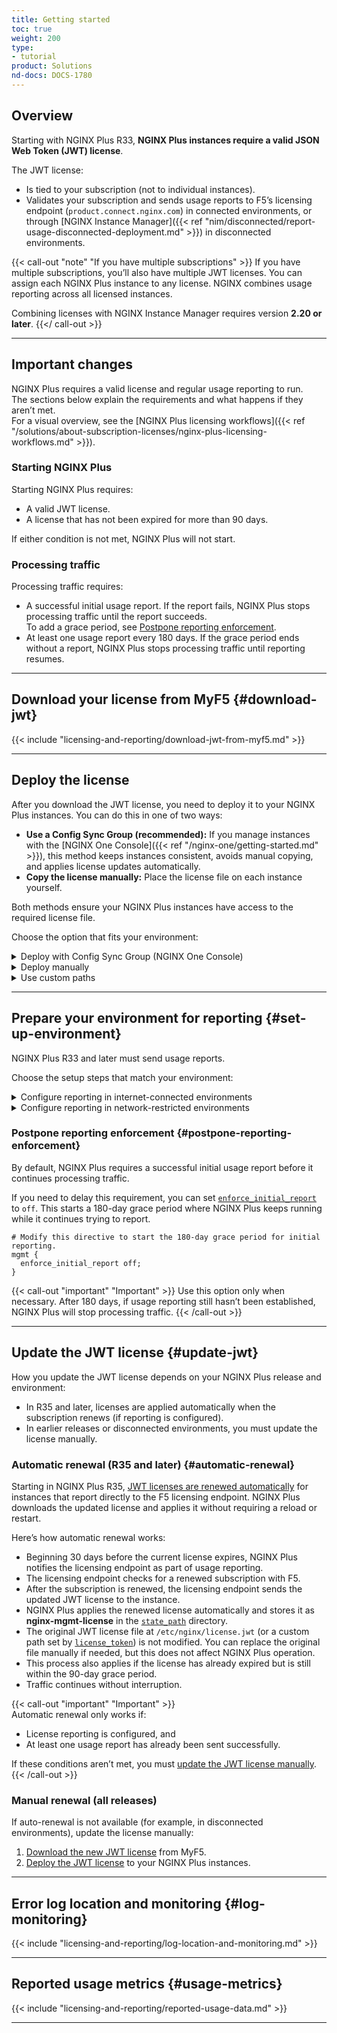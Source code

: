 ```yaml
---
title: Getting started
toc: true
weight: 200
type:
- tutorial
product: Solutions
nd-docs: DOCS-1780
---
```


## Overview

Starting with NGINX Plus R33, **NGINX Plus instances require a valid JSON Web Token (JWT) license**.  

The JWT license:

- Is tied to your subscription (not to individual instances).  
- Validates your subscription and sends usage reports to F5’s licensing endpoint (`product.connect.nginx.com`) in connected environments, or through [NGINX Instance Manager]({{< ref "nim/disconnected/report-usage-disconnected-deployment.md" >}}) in disconnected environments.  

{{< call-out "note" "If you have multiple subscriptions" >}}
If you have multiple subscriptions, you’ll also have multiple JWT licenses. You can assign each NGINX Plus instance to any license. NGINX combines usage reporting across all licensed instances.  

Combining licenses with NGINX Instance Manager requires version **2.20 or later**.
{{</ call-out >}}  

---

## Important changes

NGINX Plus requires a valid license and regular usage reporting to run.  
The sections below explain the requirements and what happens if they aren’t met.  
For a visual overview, see the [NGINX Plus licensing workflows]({{< ref "/solutions/about-subscription-licenses/nginx-plus-licensing-workflows.md" >}}).  

### Starting NGINX Plus

Starting NGINX Plus requires:  

- A valid JWT license.  
- A license that has not been expired for more than 90 days.  

If either condition is not met, NGINX Plus will not start.  

### Processing traffic

Processing traffic requires:  

- A successful initial usage report. If the report fails, NGINX Plus stops processing traffic until the report succeeds.  
  To add a grace period, see [Postpone reporting enforcement](#postpone-reporting-enforcement).  
- At least one usage report every 180 days. If the grace period ends without a report, NGINX Plus stops processing traffic until reporting resumes.   

---

## Download your license from MyF5 {#download-jwt}

{{< include "licensing-and-reporting/download-jwt-from-myf5.md" >}}

---

## Deploy the license

After you download the JWT license, you need to deploy it to your NGINX Plus instances. You can do this in one of two ways:

- **Use a Config Sync Group (recommended):** If you manage instances with the [NGINX One Console]({{< ref "/nginx-one/getting-started.md" >}}), this method keeps instances consistent, avoids manual copying, and applies license updates automatically.  
- **Copy the license manually:** Place the license file on each instance yourself.  

Both methods ensure your NGINX Plus instances have access to the required license file.  

Choose the option that fits your environment:

<details>
<summary>Deploy with Config Sync Group (NGINX One Console)</summary>

### Deploy with a Config Sync Group

<br>

If you use the [NGINX One Console]({{< ref "/nginx-one/getting-started.md" >}}), the easiest way to deploy your JWT license is with a [Config Sync Group]({{< ref "/nginx-one/nginx-configs/config-sync-groups/manage-config-sync-groups.md" >}}). A Config Sync Group lets you:

- Avoid manual file copying  
- Keep all instances consistent  
- Automatically apply the license to new instances  

To deploy the JWT license with a Config Sync Group:

{{< include "/licensing-and-reporting/deploy-jwt-with-csgs.md" >}}

After setup, the license syncs to all NGINX Plus instances in the group.

<br>

{{< include "/licensing-and-reporting/about-renewals-callout.md" >}}

<br>

{{< call-out "note" "If you’re using NGINX Instance Manager" "" >}}
If you use NGINX Instance Manager instead of the NGINX One Console, the equivalent feature is an *instance group*. You can manage your JWT license the same way by adding or updating the file in the instance group. For details, see [Manage instance groups]({{< ref "/nim/nginx-instances/manage-instance-groups.md" >}}).
{{< /call-out >}}

</details>

<details>
<summary>Deploy manually</summary>

### Deploy manually

<br>

You can copy the JWT license file directly to each NGINX Plus instance.

{{< include "/licensing-and-reporting/apply-jwt.md" >}}

<br>

{{< include "/licensing-and-reporting/about-renewals-callout.md" >}}

</details>

<details>
<summary>Use custom paths</summary>

### Custom paths {#custom-paths}

<br>

{{< include "licensing-and-reporting/custom-paths-jwt.md" >}}

</details>

---

## Prepare your environment for reporting {#set-up-environment}

NGINX Plus R33 and later must send usage reports.  

Choose the setup steps that match your environment:

<details>
<summary>Configure reporting in internet-connected environments</summary>

### Internet-connected environments {#internet-connected}

<br>

In connected environments, NGINX Plus sends usage reports directly to the F5 licensing endpoint. 

<br>

Allow the necessary outbound traffic so reports can reach F5.

1. Allow NGINX Plus instances to connect to the F5 licensing endpoint (`product.connect.nginx.com`) over HTTPS (TCP `443`). Make sure the following IP addresses are allowed:

   - `3.135.72.139`  
   - `3.133.232.50`  
   - `52.14.85.249`  

1. *(R34 and later)* If your company restricts outbound traffic, configure NGINX Plus instances to connect through an outbound proxy. Update the [`proxy`](https://nginx.org/en/docs/ngx_mgmt_module.html#proxy) directive in the [`mgmt`](https://nginx.org/en/docs/ngx_mgmt_module.html) block of (`/etc/nginx/nginx.conf`) to point to your proxy server:

   ```nginx
   mgmt {
       proxy          PROXY_ADDR:PORT; # can be http or https
       proxy_username USER;            # optional
       proxy_password PASS;            # optional
   }
   ```

</details>

<details>
<summary>Configure reporting in network-restricted environments</summary>

### Network-restricted environments {#network-restricted}

<br>

In environments without internet access, NGINX Plus sends usage reports to NGINX Instance Manager. NGINX Instance Manager collects the reports and later forwards them to F5. For details on forwarding usage reports from NGINX Instance Manager to F5, see [Submit usage reports to F5 from NGINX Instance Manager](#submit-usage-reports-from-nim).

<br>

To configure NGINX Plus to send usage reports to NGINX Instance Manager:

{{< include "/licensing-and-reporting/configure-nginx-plus-report-to-nim.md" >}}

</details>

### Postpone reporting enforcement {#postpone-reporting-enforcement}

By default, NGINX Plus requires a successful initial usage report before it continues processing traffic.  

If you need to delay this requirement, you can set [`enforce_initial_report`](https://nginx.org/en/docs/ngx_mgmt_module.html#enforce_initial_report) to `off`. This starts a 180-day grace period where NGINX Plus keeps running while it continues trying to report.

```nginx
# Modify this directive to start the 180-day grace period for initial reporting.
mgmt {
  enforce_initial_report off;
}
```

{{< call-out "important" "Important" >}}
Use this option only when necessary. After 180 days, if usage reporting still hasn’t been established,
NGINX Plus will stop processing traffic.
{{< /call-out >}}

---

## Update the JWT license {#update-jwt}

How you update the JWT license depends on your NGINX Plus release and environment:

- In R35 and later, licenses are applied automatically when the subscription renews (if reporting is configured).  
- In earlier releases or disconnected environments, you must update the license manually.  

### Automatic renewal (R35 and later) {#automatic-renewal}

Starting in NGINX Plus R35, [JWT licenses are renewed automatically](#automatic-renewal) for instances that report directly to the F5 licensing endpoint. NGINX Plus downloads the updated license and applies it without requiring a reload or restart.

Here’s how automatic renewal works:  

- Beginning 30 days before the current license expires, NGINX Plus notifies the licensing endpoint as part of usage reporting.  
- The licensing endpoint checks for a renewed subscription with F5.  
- After the subscription is renewed, the licensing endpoint sends the updated JWT license to the instance.  
- NGINX Plus applies the renewed license automatically and stores it as **nginx-mgmt-license** in the [`state_path`](https://nginx.org/en/docs/ngx_mgmt_module.html#state_path) directory.  
- The original JWT license file at `/etc/nginx/license.jwt` (or a custom path set by [`license_token`](https://nginx.org/en/docs/ngx_mgmt_module.html#license_token)) is not modified. You can replace the original file manually if needed, but this does not affect NGINX Plus operation.  
- This process also applies if the license has already expired but is still within the 90-day grace period.  
- Traffic continues without interruption.  

{{< call-out "important" "Important" >}}  
Automatic renewal only works if:  
- License reporting is configured, and  
- At least one usage report has already been sent successfully.  

If these conditions aren’t met, you must [update the JWT license manually](#update-jwt).  
{{< /call-out >}}

### Manual renewal (all releases)

If auto-renewal is not available (for example, in disconnected environments), update the license manually:

1. [Download the new JWT license](#download-jwt) from MyF5.  
1. [Deploy the JWT license](#deploy-the-jwt-license) to your NGINX Plus instances.

---

## Error log location and monitoring {#log-monitoring}

{{< include "licensing-and-reporting/log-location-and-monitoring.md" >}}

---

## Reported usage metrics {#usage-metrics}

{{< include "licensing-and-reporting/reported-usage-data.md" >}}

---


